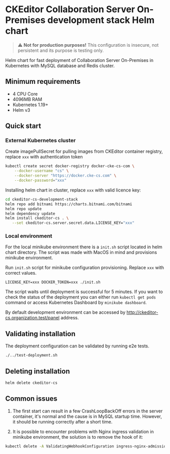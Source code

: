 # CKEditor Collaboration Server On-Premises development stack Helm chart

>:warning: **Not for production purposes!** This configuration is insecure, not
>persistent and its purpose is testing only.

Helm chart for fast deployment of Collaboration Server On-Premises in Kubernetes
with MySQL database and Redis cluster.

## Minimum requirements
- 4 CPU Core
- 4096MB RAM
- Kubernetes 1.19+
- Helm v3

## Quick start

### External Kubernetes cluster
Create imagePullSecret for pulling images from CKEditor container registry,
replace `xxx` with authentication token
```sh
kubectl create secret docker-registry docker-cke-cs-com \
    --docker-username "cs" \
    --docker-server "https://docker.cke-cs.com" \
    --docker-password="xxx"
```

Installing helm chart in cluster, replace `xxx` with valid licence key:
```sh
cd ckeditor-cs-development-stack
helm repo add bitnami https://charts.bitnami.com/bitnami
helm repo update
helm dependency update
helm install ckeditor-cs . \
   --set ckeditor-cs.server.secret.data.LICENSE_KEY="xxx"
```

### Local environment

For the local minikube environment there is a `init.sh` script located in helm
chart directory. The script was made with MacOS in mind and provisions minikube
environment.

Run `init.sh` script for minikube configuration provisioning. Replace `xxx` with
correct values.
```
LICENSE_KEY=xxx DOCKER_TOKEN=xxx ./init.sh
```
The script waits until deployment is successful for 5 minutes. If you want to
check the status of the deployment you can either run `kubectl get pods` command
or access Kubernetes Dashboard by `minikube dashboard`.

By default development environment can be accessed by
http://ckeditor-cs.organization.test/panel address.

## Validating installation

The deployment configuration can be validated by running e2e tests.
```sh
./../test-deployment.sh
```

## Deleting installation

```sh
helm delete ckeditor-cs
```

## Common issues

1. The first start can result in a few CrashLoopBackOff errors in the server
   container, it's normal and the cause is in MySQL startup time. However, it
   should be running correctly after a short time.

2. It is possible to encounter problems with Nginx ingress validation in
   minikube environment, the solution is to remove the hook of it:
```sh
kubectl delete -A ValidatingWebhookConfiguration ingress-nginx-admission
```
